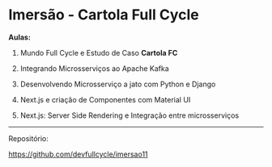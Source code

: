 # Imersão - Cartola Full Cycle

**Aulas:**

1. Mundo Full Cycle e Estudo de Caso **Cartola FC**

2. Integrando Microsserviços ao Apache Kafka

3. Desenvolvendo Microsserviço a jato com Python e Django

4. Next.js e criação de Componentes com Material UI

5. Next.js: Server Side Rendering e Integração entre microsserviços


---

Repositório:

https://github.com/devfullcycle/imersao11
